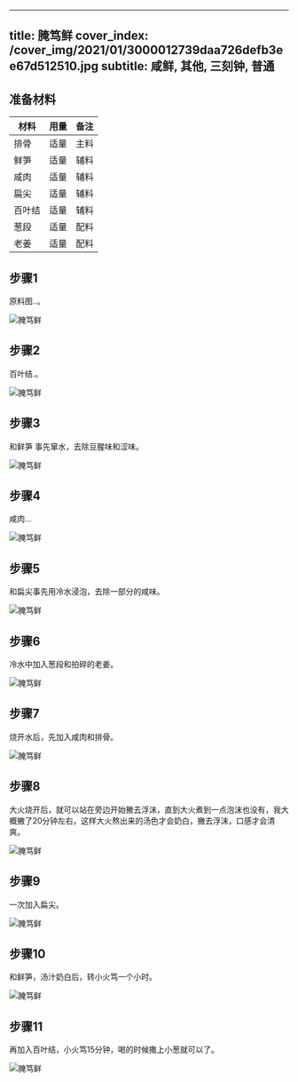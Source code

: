 
---
title: 腌笃鲜
cover_index: /cover_img/2021/01/3000012739daa726defb3ee67d512510.jpg
subtitle: 咸鲜, 其他, 三刻钟, 普通
---

## 准备材料

| 材料     | 用量 | 备注|
| ------- | ----- | --- |
| 排骨 | 适量| 主料 |
| 鲜笋 | 适量| 辅料 |
| 咸肉 | 适量| 辅料 |
| 扁尖 | 适量| 辅料 |
| 百叶结 | 适量| 辅料 |
| 葱段 | 适量| 配料 |
| 老姜 | 适量| 配料 |

## 步骤1

原料图..。

![腌笃鲜](https://i8.meishichina.com/attachment/recipe/201010/201010191639109.jpg?x-oss-process=style/p320) 

## 步骤2

百叶结.。

![腌笃鲜](https://i8.meishichina.com/attachment/recipe/201010/201010191639587.jpg?x-oss-process=style/p320) 

## 步骤3

和鲜笋 事先窜水，去除豆腥味和涩味。

![腌笃鲜](https://i8.meishichina.com/attachment/recipe/201010/201010191640091.jpg?x-oss-process=style/p320) 

## 步骤4

咸肉...

![腌笃鲜](https://i8.meishichina.com/attachment/recipe/201010/201010191640214.jpg?x-oss-process=style/p320) 

## 步骤5

和扁尖事先用冷水浸泡，去除一部分的咸味。

![腌笃鲜](https://i8.meishichina.com/attachment/recipe/201010/201010191640319.jpg?x-oss-process=style/p320) 

## 步骤6

冷水中加入葱段和拍碎的老姜。

![腌笃鲜](https://i8.meishichina.com/attachment/recipe/201010/201010191641202.jpg?x-oss-process=style/p320) 

## 步骤7

烧开水后，先加入咸肉和排骨。

![腌笃鲜](https://i8.meishichina.com/attachment/recipe/201010/201010191641397.jpg?x-oss-process=style/p320) 

## 步骤8

大火烧开后，就可以站在旁边开始撇去浮沫，直到大火煮到一点泡沫也没有，我大概撇了20分钟左右，这样大火熬出来的汤色才会奶白，撇去浮沫，口感才会清爽。

![腌笃鲜](https://i8.meishichina.com/attachment/recipe/201010/201010191641582.jpg?x-oss-process=style/p320) 

## 步骤9

一次加入扁尖。

![腌笃鲜](https://i8.meishichina.com/attachment/recipe/201010/201010191642213.jpg?x-oss-process=style/p320) 

## 步骤10

和鲜笋，汤汁奶白后，转小火笃一个小时。

![腌笃鲜](https://i8.meishichina.com/attachment/recipe/201010/201010191642406.jpg?x-oss-process=style/p320) 

## 步骤11

再加入百叶结，小火笃15分钟，喝的时候撒上小葱就可以了。

![腌笃鲜](https://i8.meishichina.com/attachment/recipe/201010/201010191642526.jpg?x-oss-process=style/p320) 

